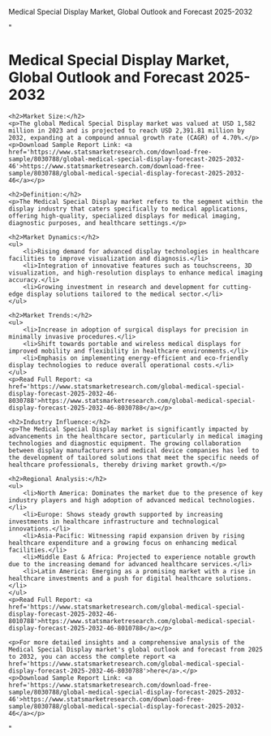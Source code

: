 Medical Special Display Market, Global Outlook and Forecast 2025-2032

"<!DOCTYPE html>
<html lang=""en"">
<head>
    <meta charset=""UTF-8"">
    <meta http-equiv=""X-UA-Compatible"" content=""IE=edge"">
    <meta name=""viewport"" content=""width=device-width, initial-scale=1.0"">
    <title>Medical Special Display Market, Global Outlook and Forecast 2025-2032</title>
</head>
<body>
    <h1>Medical Special Display Market, Global Outlook and Forecast 2025-2032</h1>

    <h2>Market Size:</h2>
    <p>The global Medical Special Display market was valued at USD 1,582 million in 2023 and is projected to reach USD 2,391.81 million by 2032, expanding at a compound annual growth rate (CAGR) of 4.70%.</p>
    <p>Download Sample Report Link: <a href='https://www.statsmarketresearch.com/download-free-sample/8030788/global-medical-special-display-forecast-2025-2032-46'>https://www.statsmarketresearch.com/download-free-sample/8030788/global-medical-special-display-forecast-2025-2032-46</a></p>

    <h2>Definition:</h2>
    <p>The Medical Special Display market refers to the segment within the display industry that caters specifically to medical applications, offering high-quality, specialized displays for medical imaging, diagnostic purposes, and healthcare settings.</p>

    <h2>Market Dynamics:</h2>
    <ul>
        <li>Rising demand for advanced display technologies in healthcare facilities to improve visualization and diagnosis.</li>
        <li>Integration of innovative features such as touchscreens, 3D visualization, and high-resolution displays to enhance medical imaging accuracy.</li>
        <li>Growing investment in research and development for cutting-edge display solutions tailored to the medical sector.</li>
    </ul>

    <h2>Market Trends:</h2>
    <ul>
        <li>Increase in adoption of surgical displays for precision in minimally invasive procedures.</li>
        <li>Shift towards portable and wireless medical displays for improved mobility and flexibility in healthcare environments.</li>
        <li>Emphasis on implementing energy-efficient and eco-friendly display technologies to reduce overall operational costs.</li>
    </ul>
    <p>Read Full Report: <a href='https://www.statsmarketresearch.com/global-medical-special-display-forecast-2025-2032-46-8030788'>https://www.statsmarketresearch.com/global-medical-special-display-forecast-2025-2032-46-8030788</a></p>

    <h2>Industry Influence:</h2>
    <p>The Medical Special Display market is significantly impacted by advancements in the healthcare sector, particularly in medical imaging technologies and diagnostic equipment. The growing collaboration between display manufacturers and medical device companies has led to the development of tailored solutions that meet the specific needs of healthcare professionals, thereby driving market growth.</p>

    <h2>Regional Analysis:</h2>
    <ul>
        <li>North America: Dominates the market due to the presence of key industry players and high adoption of advanced medical technologies.</li>
        <li>Europe: Shows steady growth supported by increasing investments in healthcare infrastructure and technological innovations.</li>
        <li>Asia-Pacific: Witnessing rapid expansion driven by rising healthcare expenditure and a growing focus on enhancing medical facilities.</li>
        <li>Middle East & Africa: Projected to experience notable growth due to the increasing demand for advanced healthcare services.</li>
        <li>Latin America: Emerging as a promising market with a rise in healthcare investments and a push for digital healthcare solutions.</li>
    </ul>
    <p>Read Full Report: <a href='https://www.statsmarketresearch.com/global-medical-special-display-forecast-2025-2032-46-8010788'>https://www.statsmarketresearch.com/global-medical-special-display-forecast-2025-2032-46-8010788</a></p>

    <p>For more detailed insights and a comprehensive analysis of the Medical Special Display market's global outlook and forecast from 2025 to 2032, you can access the complete report <a href='https://www.statsmarketresearch.com/global-medical-special-display-forecast-2025-2032-46-8030788'>here</a>.</p>
    <p>Download Sample Report Link: <a href='https://www.statsmarketresearch.com/download-free-sample/8030788/global-medical-special-display-forecast-2025-2032-46'>https://www.statsmarketresearch.com/download-free-sample/8030788/global-medical-special-display-forecast-2025-2032-46</a></p>
</body>
</html>"
